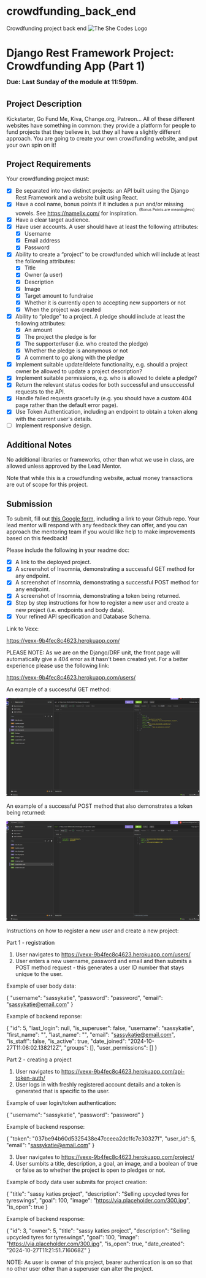 # crowdfunding_back_end
Crowdfunding project back end
![The She Codes Logo](../../global_images/logo.png)

# Django Rest Framework Project: Crowdfunding App (Part 1)<br><sub><sup><sub>Due: Last Sunday of the module at 11:59pm.</sub></sup></sub>

## Project Description
Kickstarter, Go Fund Me, Kiva, Change.org, Patreon… All of these different websites have something in common: they provide a platform for people to fund projects that they believe in, but they all have a slightly different approach. You are going to create your own crowdfunding website, and put your own spin on it!

## Project Requirements
Your crowdfunding project must:

- [X] Be separated into two distinct projects: an API built using the Django Rest Framework and a website built using React. 
- [X] Have a cool name, bonus points if it includes a pun and/or missing vowels. See https://namelix.com/ for inspiration. <sup><sup>(Bonus Points are meaningless)</sup></sup>
- [X] Have a clear target audience.
- [X] Have user accounts. A user should have at least the following attributes:
  - [X] Username
  - [X] Email address
  - [X] Password
- [X] Ability to create a “project” to be crowdfunded which will include at least the following attributes:
  - [X] Title
  - [X] Owner (a user)
  - [X] Description
  - [X] Image
  - [X] Target amount to fundraise
  - [x] Whether it is currently open to accepting new supporters or not
  - [X] When the project was created
- [X] Ability to “pledge” to a project. A pledge should include at least the following attributes:
  - [X] An amount
  - [X] The project the pledge is for
  - [X] The supporter/user (i.e. who created the pledge)
  - [X] Whether the pledge is anonymous or not
  - [X] A comment to go along with the pledge
- [X] Implement suitable update/delete functionality, e.g. should a project owner be allowed to update a project description?
- [X] Implement suitable permissions, e.g. who is allowed to delete a pledge?
- [X] Return the relevant status codes for both successful and unsuccessful requests to the API.
- [X] Handle failed requests gracefully (e.g. you should have a custom 404 page rather than the default error page).
- [X] Use Token Authentication, including an endpoint to obtain a token along with the current user's details.
- [ ] Implement responsive design.

## Additional Notes
No additional libraries or frameworks, other than what we use in class, are allowed unless approved by the Lead Mentor.

Note that while this is a crowdfunding website, actual money transactions are out of scope for this project.

## Submission
To submit, fill out [this Google form](https://forms.gle/34ymxgPhdT8YXDgF6), including a link to your Github repo. Your lead mentor will respond with any feedback they can offer, and you can approach the mentoring team if you would like help to make improvements based on this feedback!

Please include the following in your readme doc:
- [X] A link to the deployed project.
- [X] A screenshot of Insomnia, demonstrating a successful GET method for any endpoint.
- [X] A screenshot of Insomnia, demonstrating a successful POST method for any endpoint.
- [X] A screenshot of Insomnia, demonstrating a token being returned.
- [X] Step by step instructions for how to register a new user and create a new project (i.e. endpoints and body data).
- [X] Your refined API specification and Database Schema.

Link to Vexx:

https://vexx-9b4fec8c4623.herokuapp.com/

PLEASE NOTE: As we are on the Django/DRF unit, the front page will automatically give a 404 error as it hasn't been created yet. For a better experience please use the following link:

https://vexx-9b4fec8c4623.herokuapp.com/users/

An example of a successful GET method:

![Picture demonstrating successful GET method.](./vexxpics/GETmethod.png)


An example of a successful POST method that also demonstrates a token being returned:

![Picture demonstrating successful POST method.](./vexxpics/POSTmethod.png)


Instructions on how to register a new user and create a new project:

Part 1 - registration
1. User navigates to https://vexx-9b4fec8c4623.herokuapp.com/users/ 
2. User enters a new username, password and email and then submits a POST method request - this generates a user ID number that stays unique to the user. 

Example of user body data:

{
	"username": "sassykatie",
	"password": "password",
	"email": "sassykatie@email.com"
}

Example of backend reponse:

{
	"id": 5,
	"last_login": null,
	"is_superuser": false,
	"username": "sassykatie",
	"first_name": "",
	"last_name": "",
	"email": "sassykatie@email.com",
	"is_staff": false,
	"is_active": true,
	"date_joined": "2024-10-27T11:06:02.138212Z",
	"groups": [],
	"user_permissions": []
}

Part 2 - creating a project
1. User navigates to https://vexx-9b4fec8c4623.herokuapp.com/api-token-auth/
2. User logs in with freshly registered account details and a token is generated that is specific to the user.

Example of user login/token authentication:

{
    "username": "sassykatie",
    "password": "password"
}

Example of backend response:

{
	"token": "037be94b60d5325438e47cceea2dc1fc7e30327f",
	"user_id": 5,
	"email": "sassykatie@email.com"
}



3. User navigates to https://vexx-9b4fec8c4623.herokuapp.com/project/
4. User sumbits a title, description, a goal, an image, and a boolean of true or false as to whether the project is open to pledges or not. 

Example of body data user submits for project creation:

{
	"title": "sassy katies project",
	"description": "Selling upcycled tyres for tyreswings",
	"goal": 100,
	"image": "https://via.placeholder.com/300.jpg",
	"is_open": true
}

Example of backend response:

{
	"id": 3,
	"owner": 5,
	"title": "sassy katies project",
	"description": "Selling upcycled tyres for tyreswings",
	"goal": 100,
	"image": "https://via.placeholder.com/300.jpg",
	"is_open": true,
	"date_created": "2024-10-27T11:21:51.716068Z"
}

NOTE: As user is owner of this project, bearer authentication is on so that no other user other than a superuser can alter the project.









